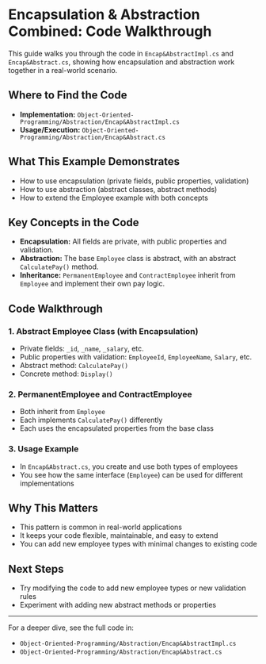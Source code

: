 # Encapsulation & Abstraction Combined: Code Walkthrough

This guide walks you through the code in `Encap&AbstractImpl.cs` and `Encap&Abstract.cs`, showing how encapsulation and abstraction work together in a real-world scenario.

## Where to Find the Code
- **Implementation:** `Object-Oriented-Programming/Abstraction/Encap&AbstractImpl.cs`
- **Usage/Execution:** `Object-Oriented-Programming/Abstraction/Encap&Abstract.cs`

## What This Example Demonstrates
- How to use encapsulation (private fields, public properties, validation)
- How to use abstraction (abstract classes, abstract methods)
- How to extend the Employee example with both concepts

## Key Concepts in the Code
- **Encapsulation:** All fields are private, with public properties and validation.
- **Abstraction:** The base `Employee` class is abstract, with an abstract `CalculatePay()` method.
- **Inheritance:** `PermanentEmployee` and `ContractEmployee` inherit from `Employee` and implement their own pay logic.

## Code Walkthrough

### 1. Abstract Employee Class (with Encapsulation)
- Private fields: `_id`, `_name`, `_salary`, etc.
- Public properties with validation: `EmployeeId`, `EmployeeName`, `Salary`, etc.
- Abstract method: `CalculatePay()`
- Concrete method: `Display()`

### 2. PermanentEmployee and ContractEmployee
- Both inherit from `Employee`
- Each implements `CalculatePay()` differently
- Each uses the encapsulated properties from the base class

### 3. Usage Example
- In `Encap&Abstract.cs`, you create and use both types of employees
- You see how the same interface (`Employee`) can be used for different implementations

## Why This Matters
- This pattern is common in real-world applications
- It keeps your code flexible, maintainable, and easy to extend
- You can add new employee types with minimal changes to existing code

## Next Steps
- Try modifying the code to add new employee types or new validation rules
- Experiment with adding new abstract methods or properties

---

For a deeper dive, see the full code in:
- `Object-Oriented-Programming/Abstraction/Encap&AbstractImpl.cs`
- `Object-Oriented-Programming/Abstraction/Encap&Abstract.cs`
